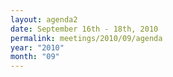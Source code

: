 ```yaml
---
layout: agenda2
date: September 16th - 18th, 2010
permalink: meetings/2010/09/agenda
year: "2010"
month: "09"
---
```

